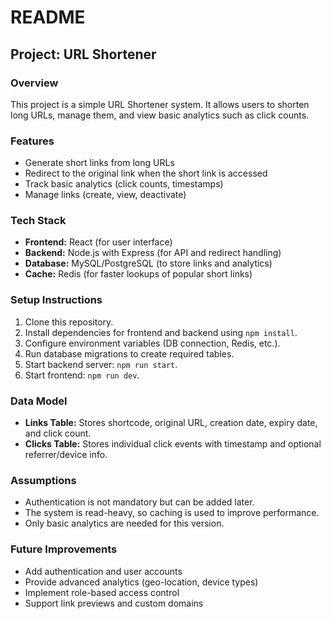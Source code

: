 # README

## Project: URL Shortener

### Overview

This project is a simple URL Shortener system. It allows users to shorten long URLs, manage them, and view basic analytics such as click counts.

### Features

* Generate short links from long URLs
* Redirect to the original link when the short link is accessed
* Track basic analytics (click counts, timestamps)
* Manage links (create, view, deactivate)

### Tech Stack

* **Frontend:** React (for user interface)
* **Backend:** Node.js with Express (for API and redirect handling)
* **Database:** MySQL/PostgreSQL (to store links and analytics)
* **Cache:** Redis (for faster lookups of popular short links)

### Setup Instructions

1. Clone this repository.
2. Install dependencies for frontend and backend using `npm install`.
3. Configure environment variables (DB connection, Redis, etc.).
4. Run database migrations to create required tables.
5. Start backend server: `npm run start`.
6. Start frontend: `npm run dev`.

### Data Model

* **Links Table:** Stores shortcode, original URL, creation date, expiry date, and click count.
* **Clicks Table:** Stores individual click events with timestamp and optional referrer/device info.

### Assumptions

* Authentication is not mandatory but can be added later.
* The system is read-heavy, so caching is used to improve performance.
* Only basic analytics are needed for this version.

### Future Improvements

* Add authentication and user accounts
* Provide advanced analytics (geo-location, device types)
* Implement role-based access control
* Support link previews and custom domains
